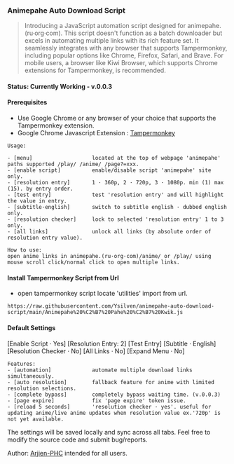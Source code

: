 ### Animepahe Auto Download Script

> Introducing a JavaScript automation script designed for animepahe.(ru·org·com). This script doesn't function as a batch downloader but excels in automating multiple links with its rich feature set. It seamlessly integrates with any browser that supports Tampermonkey, including popular options like Chrome, Firefox, Safari, and Brave. For mobile users, a browser like Kiwi Browser, which supports Chrome extensions for Tampermonkey, is recommended.

#### Status: Currently Working - v.0.0.3

#### Prerequisites
 - Use Google Chrome or any browser of your choice that supports the Tampermonkey extension.
 - Google Chrome Javascript Extension : [Tampermonkey](https://chrome.google.com/webstore/detail/dhdgffkkebhmkfjojejmpbldmpobfkfo)


```
Usage:

- [menu]                   located at the top of webpage 'animepahe' paths supported /play/ /anime/ /page?=xxx.
- [enable script]          enable/disable script 'animepahe' site only.
- [resolution entry]       1 · 360p, 2 · 720p, 3 · 1080p. min (1) max (15). by entry order.
- [test entry]             test 'resolution entry' and will highlight the value in entry.
- [subtitle·english]       switch to subtitle english · dubbed english only. 
- [resolution checker]     lock to selected 'resolution entry' 1 to 3 only.
- [all links]              unlock all links (by absolute order of resolution entry value).

How to use:
open anime links in animepahe.(ru·org·com)/anime/ or /play/ using mouse scroll click/normal click to open multiple links.

```
#### Install Tampermonkey Script from Url
- open tampermonkey script locate 'utilities' import from url.
```
https://raw.githubusercontent.com/Ysilven/animepahe-auto-download-script/main/Animepahe%20%C2%B7%20Pahe%20%C2%B7%20Kwik.js
```


#### Default Settings
[Enable Script · Yes]  [Resolution Entry: 2] [Test Entry] [Subtitle · English] [Resolution Checker · No] [All Links · No] [Expand Menu · No]

```
Features:
- [automation]             automate multiple download links simultaneously.
- [auto resolution]        fallback feature for anime with limited resolution selections.
- [complete bypass]        completely bypass waiting time. (v.0.0.3)
- [page expire]            fix 'page expire' token issue.
- [reload 5 seconds]       'resolution checker · yes'. useful for updating anime/live anime updates when resolution value ex.'720p' is not yet available.

```

The settings will be saved locally and sync across all tabs. Feel free to modify the source code and submit bug/reports.

Author: [Arjien-PHC](https://phcorner.net/members/arjien.1773652/) intended for all users.
